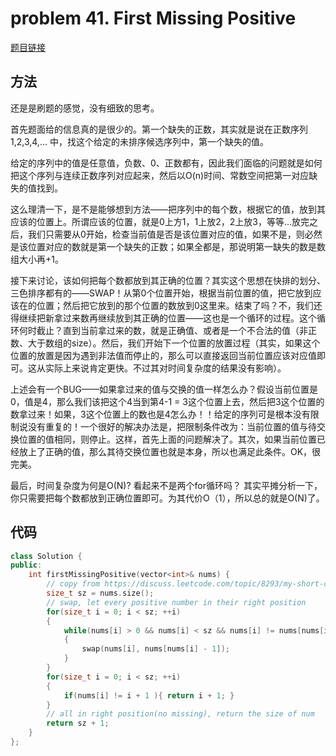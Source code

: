 # problem 41. First Missing Positive

[题目链接](https://leetcode.com/problems/first-missing-positive/)

## 方法

还是是刷题的感觉，没有细致的思考。

首先题面给的信息真的是很少的。第一个缺失的正数，其实就是说在正数序列1,2,3,4,... 中，找这个给定的未排序候选序列中，第一个缺失的值。

给定的序列中的值是任意值，负数、0、正数都有，因此我们面临的问题就是如何把这个序列与连续正数序列对应起来，然后以O(n)时间、常数空间把第一对应缺失的值找到。

这么理清一下，是不是能够想到方法——把序列中的每个数，根据它的值，放到其应该的位置上。所谓应该的位置，就是0上方1，1上放2，2上放3，等等...放完之后，我们只需要从0开始，检查当前值是否是该位置对应的值，如果不是，则必然是该位置对应的数就是第一个缺失的正数；如果全都是，那说明第一缺失的数是数组大小再+1。

接下来讨论，该如何把每个数都放到其正确的位置？其实这个思想在快排的划分、三色排序都有的——SWAP！从第0个位置开始，根据当前位置的值，把它放到应该在的位置；然后把它放到的那个位置的数放到0这里来。结束了吗？不，我们还得继续把新拿过来数再继续放到其正确的位置——这也是一个循环的过程。这个循环何时截止？直到当前拿过来的数，就是正确值、或者是一个不合法的值（非正数、大于数组的size）。然后，我们开始下一个位置的放置过程（其实，如果这个位置的放置是因为遇到非法值而停止的，那么可以直接返回当前位置应该对应值即可。这从实际上来说肯定更快。不过其对时间复杂度的结果没有影响）。

上述会有一个BUG——如果拿过来的值与交换的值一样怎么办？假设当前位置是0，值是4，那么我们该把这个4当到第4-1 = 3这个位置上去，然后把3这个位置的数拿过来！如果，3这个位置上的数也是4怎么办！！给定的序列可是根本没有限制说没有重复的！一个很好的解决办法是，把限制条件改为：当前位置的值与待交换位置的值相同，则停止。这样，首先上面的问题解决了。其次，如果当前位置已经放上了正确的值，那么其待交换位置也就是本身，所以也满足此条件。OK，很完美。

最后，时间复杂度为何是O(N)? 看起来不是两个for循环吗？ 其实平摊分析一下，你只需要把每个数都放到正确位置即可。为其代价O（1），所以总的就是O(N)了。

## 代码

```C++
class Solution {
public:
    int firstMissingPositive(vector<int>& nums) {
        // copy from https://discuss.leetcode.com/topic/8293/my-short-c-solution-o-1-space-and-o-n-time
        size_t sz = nums.size();
        // swap, let every positive number in their right position
        for(size_t i = 0; i < sz; ++i)
        {
            while(nums[i] > 0 && nums[i] < sz && nums[i] != nums[nums[i] - 1]) // so smart
            {
                swap(nums[i], nums[nums[i] - 1]);
            }
        }
        for(size_t i = 0; i < sz; ++i)
        {
            if(nums[i] != i + 1 ){ return i + 1; }
        }
        // all in right position(no missing), return the size of num
        return sz + 1;
    }
};
```
